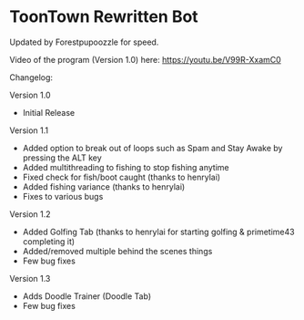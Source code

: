 <h1>ToonTown Rewritten Bot</h1>

Updated by Forestpupoozzle for speed.

Video of the program (Version 1.0) here: https://youtu.be/V99R-XxamC0

Changelog:

Version 1.0
- Initial Release

Version 1.1
- Added option to break out of loops such as Spam and Stay Awake by pressing the ALT key
- Added multithreading to fishing to stop fishing anytime
- Fixed check for fish/boot caught (thanks to henrylai)
- Added fishing variance (thanks to henrylai)
- Fixes to various bugs

Version 1.2
- Added Golfing Tab (thanks to henrylai for starting golfing & primetime43 completing it)
- Added/removed multiple behind the scenes things
- Few bug fixes

Version 1.3
- Adds Doodle Trainer (Doodle Tab)
- Few bug fixes
